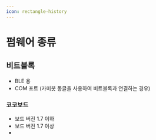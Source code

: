 ```yaml
---
icon: rectangle-history
---
```


# 펌웨어 종류

## 비트블록&#x20;

* BLE 용
* COM 포트  (카미봇 동글을 사용하여 비트블록과 연결하는 경우)

### 코코보드

* 보드 버전 1.7 이하&#x20;
* 보드 버전 1.7 이상&#x20;
*
